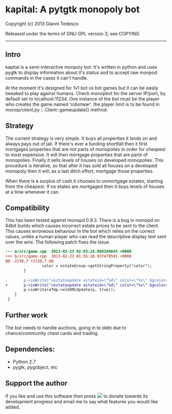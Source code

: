 # kapital: A pytgtk monopoly bot

Copyright (c) 2013 Gianni Tedesco

Released under the terms of GNU GPL version 3; see COPYING

---

## Intro
kapital is a semi-interactive monpoly bot. It's written in python and uses
pygtk to display information about it's status and to accept raw monpod
commands in the cases it can't handle.

At the moment it's designed for 1v1 bot vs bot games but it can be easily
tweaked to play against humans. Check monopbot for the server IP/port, by
default set to localhost:11234. One instance of the bot must be the player who
creates the game named 'robotwar'. the player limit is to be found in
monop/client.py :: Client::gameupdate() method.

## Strategy
The current strategy is very simple. It buys all properties it lands on and
always pays out of jail. If there's ever a funding shortfall then it first
mortgages properties that are not parts of monopolies in order for cheapest to
most expensive. It will then mortgage properties that are parts of monopolies.
Finally it sells levels of houses on developed monopolies. This procedure is
iterative, so that after it has sold all houses on a developed monopoly then it
will, as a last ditch effort, mortgage those properties.

When there is a surplus of cash it chooses to unmortgage estates, starting from
the cheapest. If no etates are mortgaged then it buys levels of houses at a
time whenever it can.

## Compatibility
This has been tested against monopd 0.9.3. There is a bug in monopd on 64bit
builds which causes incorrect estate prices to be sent to the client. This
causes erroneous behaviour in the bot which relies on the correct values,
unlike a human player who can read the descriptive display text sent over the
wire. The following patch fixes the issue.

```diff
--- a/src/game.cpp	2013-02-23 02:03:16.008164643 +0000
+++ b/src/game.cpp	2013-02-23 01:55:28.937479591 +0000
@@ -2138,7 +2138,7 @@
 				color = estateGroup->getStringProperty("color");
 		}
 
-		p->ioWrite("<estateupdate estateid=\"%d\" color=\"%s\" bgcolor=\"%s\" owner=\"%d\" houseprice=\"%d\" group=\"%d\" can_be_owned=\"%d\" can_toggle_mortgage=\"%d\" can_buy_houses=\"%d\" can_sell_houses=\"%d\" price=\"%ld\" rent0=\"%d\" rent1=\"%d\" rent2=\"%d\" rent3=\"%d\" rent4=\"%d\" rent5=\"%d\"/>", eTmp->id(), color.c_str(), bgColor.c_str(), (eTmp->owner() ? eTmp->owner()->id() : -1), eTmp->housePrice(), eTmp->group() ? eTmp->group()->id() : -1, eTmp->canBeOwned(), eTmp->canToggleMortgage(p), eTmp->canBuyHouses(p), eTmp->canSellHouses(p), eTmp->price(), eTmp->rentByHouses(0), eTmp->rentByHouses(1), eTmp->rentByHouses(2), eTmp->rentByHouses(3), eTmp->rentByHouses(4), eTmp->rentByHouses(5));
+		p->ioWrite("<estateupdate estateid=\"%d\" color=\"%s\" bgcolor=\"%s\" owner=\"%d\" houseprice=\"%d\" group=\"%d\" can_be_owned=\"%d\" can_toggle_mortgage=\"%d\" can_buy_houses=\"%d\" can_sell_houses=\"%d\" price=\"%d\" rent0=\"%d\" rent1=\"%d\" rent2=\"%d\" rent3=\"%d\" rent4=\"%d\" rent5=\"%d\"/>", eTmp->id(), color.c_str(), bgColor.c_str(), (eTmp->owner() ? eTmp->owner()->id() : -1), eTmp->housePrice(), eTmp->group() ? eTmp->group()->id() : -1, eTmp->canBeOwned(), eTmp->canToggleMortgage(p), eTmp->canBuyHouses(p), eTmp->canSellHouses(p), eTmp->price(), eTmp->rentByHouses(0), eTmp->rentByHouses(1), eTmp->rentByHouses(2), eTmp->rentByHouses(3), eTmp->rentByHouses(4), eTmp->rentByHouses(5));
 		p->ioWrite(eTmp->oldXMLUpdate(p, true));
 	}
 }
```

## Further work
The bot needs to handle auctions, going in to debt due to chance/community
chest cards and trading.

## Dependencies:
 - Python 2.7
 - pygtk, pygobject, etc


## Support the author
If you like and use this software then press [<img src="http://www.paypalobjects.com/en_US/i/btn/btn_donate_SM.gif">](https://www.paypal.com/cgi-bin/webscr?cmd=_donations&business=gianni%40scaramanga%2eco%2euk&lc=GB&item_name=Gianni%20Tedesco&item_number=scaramanga&currency_code=GBP&bn=PP%2dDonationsBF%3abtn_donateCC_LG%2egif%3aNonHosted) to donate towards its development progress and email me to say what features you would like added.

